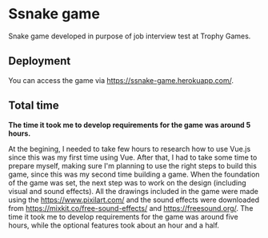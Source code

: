 # Ssnake game
Snake game developed in purpose of job interview test at Trophy Games.

## Deployment

You can access the game via https://ssnake-game.herokuapp.com/.

## Total time

**The time it took me to develop requirements for the game was around 5 hours.**

At the begining, I needed to take few hours to research how to use Vue.js since this was my first time using Vue. After that, I had to take some time to prepare myself, making sure I'm planning to use the right steps to build this game, since this was my second time building a game. When the foundation of the game was set, the next step was to work on the design (including visual and sound effects). All the drawings included in the game were made using the https://www.pixilart.com/ and the sound effects were downloaded from https://mixkit.co/free-sound-effects/ and https://freesound.org/. The time it took me to develop requirements for the game was around five hours, while the optional features took about an hour and a half. 

